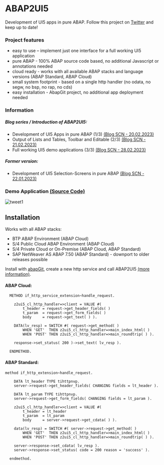 # ABAP2UI5

Development of UI5 apps in pure ABAP. Follow this project on [Twitter](https://twitter.com/OblomovDev) and keep up to date!

### Project features
* easy to use – implement just one interface for a full working UI5 application
* pure ABAP - 100% ABAP source code based, no additional Javascript or annotations needed
* cloud ready - works with all available ABAP stacks and language versions (ABAP Standard, ABAP Cloud)
* small system footprint - based on a single http handler (no odata, no segw, no bsp, no rap, no cds)
* easy installation - AbapGit project, no additional app deployment needed

### Information
##### Blog series / Introduction of ABAP2UI5:
* Development of UI5 Apps in pure ABAP (1/3) [(Blog SCN - 20.02.2023)](https://blogs.sap.com/2023/01/22/abap2ui5-project-development-of-ui5-selection-screens-in-pure-abap-no-app-deployment-or-javascript-needed/) <br>
* Output of Lists and Tables, Toolbar and Editable (2/3) [(Blog SCN - 21.02.2023)](https://blogs.sap.com/2023/01/22/abap2ui5-project-development-of-ui5-selection-screens-in-pure-abap-no-app-deployment-or-javascript-needed/)<br>
* Full working UI5 demo applications (3/3) [(Blog SCN - 28.02.2023)](https://blogs.sap.com/2023/01/22/abap2ui5-project-development-of-ui5-selection-screens-in-pure-abap-no-app-deployment-or-javascript-needed/)<br>
##### Former version:<br>
* Development of UI5 Selection-Screens in pure ABAP [(Blog SCN - 22.01.2023)](https://blogs.sap.com/2023/01/22/abap2ui5-project-development-of-ui5-selection-screens-in-pure-abap-no-app-deployment-or-javascript-needed/)

### Demo Application [(Source Code)](https://github.com/oblomov-dev/ABAP2UI5/blob/main/src/00/z2ui5_cl_app_demo_02.clas.abap)
![tweet1](https://user-images.githubusercontent.com/102328295/220315102-2e1e6545-ac32-4ea3-9d10-7286998304e7.gif)

## Installation
Works with all ABAP stacks:
* BTP ABAP Environment (ABAP Cloud)
* S/4 Public Cloud ABAP Environment (ABAP Cloud)
* S/4 Private Cloud or On-Premise (ABAP Cloud, ABAP Standard)
* SAP NetWeaver AS ABAP 7.50 (ABAP Standard) - downport to older releases possible

Install with [abapGit](https://abapgit.org), create a new http service and call ABAP2UI5 [(more information)](https://github.com/oblomov-dev/abap2ui5/wiki).

#### ABAP Cloud:
```abap
  METHOD if_http_service_extension~handle_request.

    z2ui5_cl_http_handler=>client = VALUE #(
        t_header = request->get_header_fields( )
        t_param  = request->get_form_fields( )
        body     = request->get_text( ) ).

    DATA(lv_resp) = SWITCH #( request->get_method( )
        WHEN 'GET'  THEN z2ui5_cl_http_handler=>main_index_html( )
        WHEN 'POST' THEN z2ui5_cl_http_handler=>main_roundtrip( ) ).

    response->set_status( 200 )->set_text( lv_resp ).

  ENDMETHOD.
```

#### ABAP Standard:
```abap
method if_http_extension~handle_request.

    DATA lt_header TYPE tihttpnvp.
    server->request->get_header_fields( CHANGING fields = lt_header ).

    DATA lt_param TYPE tihttpnvp.
    server->request->get_form_fields( CHANGING fields = lt_param ).

    z2ui5_cl_http_handler=>client = VALUE #(
        t_header = lt_header
        t_param  = lt_param
        body     = server->request->get_cdata( ) ).

    data(lv_resp) = SWITCH #( server->request->get_method( )
        WHEN 'GET'  THEN z2ui5_cl_http_handler=>main_index_html( )
        WHEN 'POST' THEN z2ui5_cl_http_handler=>main_roundtrip( ) ).

    server->response->set_cdata( lv_resp ).
    server->response->set_status( code = 200 reason = 'success' ).

  endmethod.
```
